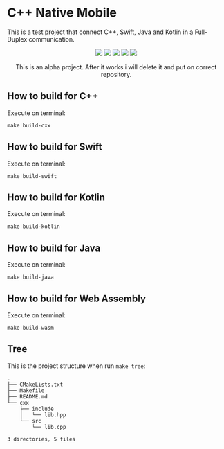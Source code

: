 # C++ Native Mobile

This is a test project that connect C++, Swift, Java and Kotlin in a Full-Duplex communication.

<p align="center">
    <a href="https://github.com/paulocoutinhox/cpp-native-mobile/actions/workflows/cxx.yml"><img src="https://github.com/paulocoutinhox/cpp-native-mobile/actions/workflows/cxx.yml/badge.svg"></a>
    <a href="https://github.com/paulocoutinhox/cpp-native-mobile/actions/workflows/swift.yml"><img src="https://github.com/paulocoutinhox/cpp-native-mobile/actions/workflows/swift.yml/badge.svg"></a>
    <a href="https://github.com/paulocoutinhox/cpp-native-mobile/actions/workflows/kotlin.yml"><img src="https://github.com/paulocoutinhox/cpp-native-mobile/actions/workflows/kotlin.yml/badge.svg"></a>
    <a href="https://github.com/paulocoutinhox/cpp-native-mobile/actions/workflows/java.yml"><img src="https://github.com/paulocoutinhox/cpp-native-mobile/actions/workflows/java.yml/badge.svg"></a>
    <a href="https://github.com/paulocoutinhox/cpp-native-mobile/actions/workflows/wasm.yml"><img src="https://github.com/paulocoutinhox/cpp-native-mobile/actions/workflows/wasm.yml/badge.svg"></a>
</p>

<p align="center">This is an alpha project. After it works i will delete it and put on correct repository.</p>

## How to build for C++

Execute on terminal:

`make build-cxx`

## How to build for Swift

Execute on terminal:

`make build-swift`

## How to build for Kotlin

Execute on terminal:

`make build-kotlin`

## How to build for Java

Execute on terminal:

`make build-java`

## How to build for Web Assembly

Execute on terminal:

`make build-wasm`

## Tree

This is the project structure when run `make tree`:

```
.
├── CMakeLists.txt
├── Makefile
├── README.md
└── cxx
    ├── include
    │   └── lib.hpp
    └── src
        └── lib.cpp

3 directories, 5 files
```
